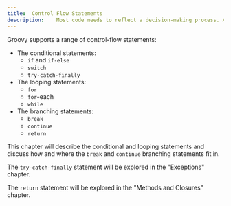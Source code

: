 ```yaml
---
title:	Control Flow Statements  
description:	Most code needs to reflect a decision-making process. A decision may be an either-or in which we process one set of statements rather than another. Another decision may be to run the same set of statements for a finite (or infinite) period. Control flow statements give code the power to go beyond top-to-bottom execution of statements.  
---
```


Groovy supports a range of control-flow statements:

* The conditional statements:
	* `if` and `if-else`
	* `switch`
	* `try-catch-finally`
* The looping statements:
	* `for`
	* `for`-each
	* `while`
* The branching statements:
	* `break`
	* `continue`
	* `return`

This chapter will describe the conditional and looping statements and discuss how and where the `break` and `continue` branching statements fit in. 

The `try-catch-finally` statement will be explored in the "Exceptions" chapter.

The `return` statement will be explored in the "Methods and Closures" chapter.
